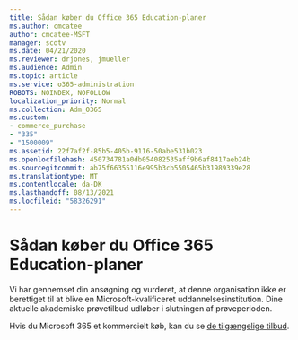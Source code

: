 ```yaml
---
title: Sådan køber du Office 365 Education-planer
ms.author: cmcatee
author: cmcatee-MSFT
manager: scotv
ms.date: 04/21/2020
ms.reviewer: drjones, jmueller
ms.audience: Admin
ms.topic: article
ms.service: o365-administration
ROBOTS: NOINDEX, NOFOLLOW
localization_priority: Normal
ms.collection: Adm_O365
ms.custom:
- commerce_purchase
- "335"
- "1500009"
ms.assetid: 22f7af2f-85b5-405b-9116-50abe531b023
ms.openlocfilehash: 450734781a0db054082535aff9b6af8417aeb24b
ms.sourcegitcommit: ab75f66355116e995b3cb5505465b31989339e28
ms.translationtype: MT
ms.contentlocale: da-DK
ms.lasthandoff: 08/13/2021
ms.locfileid: "58326291"
---
```

# <a name="how-to-purchase-office-365-education-plans"></a>Sådan køber du Office 365 Education-planer

Vi har gennemset din ansøgning og vurderet, at denne organisation ikke er berettiget til at blive en Microsoft-kvalificeret uddannelsesinstitution. Dine aktuelle akademiske prøvetilbud udløber i slutningen af prøveperioden.
  
Hvis du Microsoft 365 et kommercielt køb, kan du se [de tilgængelige tilbud](https://go.microsoft.com/fwlink/p/?linkid=868433).  